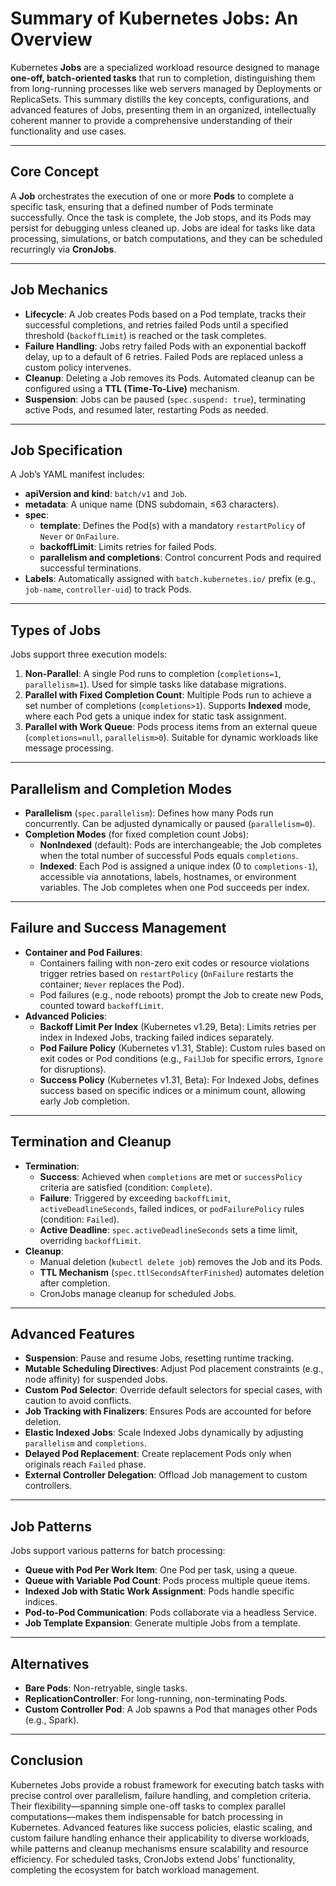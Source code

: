 # Summary of Kubernetes Jobs: An Overview

Kubernetes **Jobs** are a specialized workload resource designed to manage **one-off, batch-oriented tasks** that run to completion, distinguishing them from long-running processes like web servers managed by Deployments or ReplicaSets. This summary distills the key concepts, configurations, and advanced features of Jobs, presenting them in an organized, intellectually coherent manner to provide a comprehensive understanding of their functionality and use cases.

---

## Core Concept
A **Job** orchestrates the execution of one or more **Pods** to complete a specific task, ensuring that a defined number of Pods terminate successfully. Once the task is complete, the Job stops, and its Pods may persist for debugging unless cleaned up. Jobs are ideal for tasks like data processing, simulations, or batch computations, and they can be scheduled recurringly via **CronJobs**.

---

## Job Mechanics
- **Lifecycle**: A Job creates Pods based on a Pod template, tracks their successful completions, and retries failed Pods until a specified threshold (`backoffLimit`) is reached or the task completes.
- **Failure Handling**: Jobs retry failed Pods with an exponential backoff delay, up to a default of 6 retries. Failed Pods are replaced unless a custom policy intervenes.
- **Cleanup**: Deleting a Job removes its Pods. Automated cleanup can be configured using a **TTL (Time-To-Live)** mechanism.
- **Suspension**: Jobs can be paused (`spec.suspend: true`), terminating active Pods, and resumed later, restarting Pods as needed.

---

## Job Specification
A Job’s YAML manifest includes:
- **apiVersion and kind**: `batch/v1` and `Job`.
- **metadata**: A unique name (DNS subdomain, ≤63 characters).
- **spec**:
  - **template**: Defines the Pod(s) with a mandatory `restartPolicy` of `Never` or `OnFailure`.
  - **backoffLimit**: Limits retries for failed Pods.
  - **parallelism and completions**: Control concurrent Pods and required successful terminations.
- **Labels**: Automatically assigned with `batch.kubernetes.io/` prefix (e.g., `job-name`, `controller-uid`) to track Pods.

---

## Types of Jobs
Jobs support three execution models:
1. **Non-Parallel**: A single Pod runs to completion (`completions=1`, `parallelism=1`). Used for simple tasks like database migrations.
2. **Parallel with Fixed Completion Count**: Multiple Pods run to achieve a set number of completions (`completions>1`). Supports **Indexed** mode, where each Pod gets a unique index for static task assignment.
3. **Parallel with Work Queue**: Pods process items from an external queue (`completions=null`, `parallelism>0`). Suitable for dynamic workloads like message processing.

---

## Parallelism and Completion Modes
- **Parallelism** (`spec.parallelism`): Defines how many Pods run concurrently. Can be adjusted dynamically or paused (`parallelism=0`).
- **Completion Modes** (for fixed completion count Jobs):
  - **NonIndexed** (default): Pods are interchangeable; the Job completes when the total number of successful Pods equals `completions`.
  - **Indexed**: Each Pod is assigned a unique index (0 to `completions-1`), accessible via annotations, labels, hostnames, or environment variables. The Job completes when one Pod succeeds per index.

---

## Failure and Success Management
- **Container and Pod Failures**:
  - Containers failing with non-zero exit codes or resource violations trigger retries based on `restartPolicy` (`OnFailure` restarts the container; `Never` replaces the Pod).
  - Pod failures (e.g., node reboots) prompt the Job to create new Pods, counted toward `backoffLimit`.
- **Advanced Policies**:
  - **Backoff Limit Per Index** (Kubernetes v1.29, Beta): Limits retries per index in Indexed Jobs, tracking failed indices separately.
  - **Pod Failure Policy** (Kubernetes v1.31, Stable): Custom rules based on exit codes or Pod conditions (e.g., `FailJob` for specific errors, `Ignore` for disruptions).
  - **Success Policy** (Kubernetes v1.31, Beta): For Indexed Jobs, defines success based on specific indices or a minimum count, allowing early Job completion.

---

## Termination and Cleanup
- **Termination**:
  - **Success**: Achieved when `completions` are met or `successPolicy` criteria are satisfied (condition: `Complete`).
  - **Failure**: Triggered by exceeding `backoffLimit`, `activeDeadlineSeconds`, failed indices, or `podFailurePolicy` rules (condition: `Failed`).
  - **Active Deadline**: `spec.activeDeadlineSeconds` sets a time limit, overriding `backoffLimit`.
- **Cleanup**:
  - Manual deletion (`kubectl delete job`) removes the Job and its Pods.
  - **TTL Mechanism** (`spec.ttlSecondsAfterFinished`) automates deletion after completion.
  - CronJobs manage cleanup for scheduled Jobs.

---

## Advanced Features
- **Suspension**: Pause and resume Jobs, resetting runtime tracking.
- **Mutable Scheduling Directives**: Adjust Pod placement constraints (e.g., node affinity) for suspended Jobs.
- **Custom Pod Selector**: Override default selectors for special cases, with caution to avoid conflicts.
- **Job Tracking with Finalizers**: Ensures Pods are accounted for before deletion.
- **Elastic Indexed Jobs**: Scale Indexed Jobs dynamically by adjusting `parallelism` and `completions`.
- **Delayed Pod Replacement**: Create replacement Pods only when originals reach `Failed` phase.
- **External Controller Delegation**: Offload Job management to custom controllers.

---

## Job Patterns
Jobs support various patterns for batch processing:
- **Queue with Pod Per Work Item**: One Pod per task, using a queue.
- **Queue with Variable Pod Count**: Pods process multiple queue items.
- **Indexed Job with Static Work Assignment**: Pods handle specific indices.
- **Pod-to-Pod Communication**: Pods collaborate via a headless Service.
- **Job Template Expansion**: Generate multiple Jobs from a template.

---

## Alternatives
- **Bare Pods**: Non-retryable, single tasks.
- **ReplicationController**: For long-running, non-terminating Pods.
- **Custom Controller Pod**: A Job spawns a Pod that manages other Pods (e.g., Spark).

---

## Conclusion
Kubernetes Jobs provide a robust framework for executing batch tasks with precise control over parallelism, failure handling, and completion criteria. Their flexibility—spanning simple one-off tasks to complex parallel computations—makes them indispensable for batch processing in Kubernetes. Advanced features like success policies, elastic scaling, and custom failure handling enhance their applicability to diverse workloads, while patterns and cleanup mechanisms ensure scalability and resource efficiency. For scheduled tasks, CronJobs extend Jobs’ functionality, completing the ecosystem for batch workload management.
